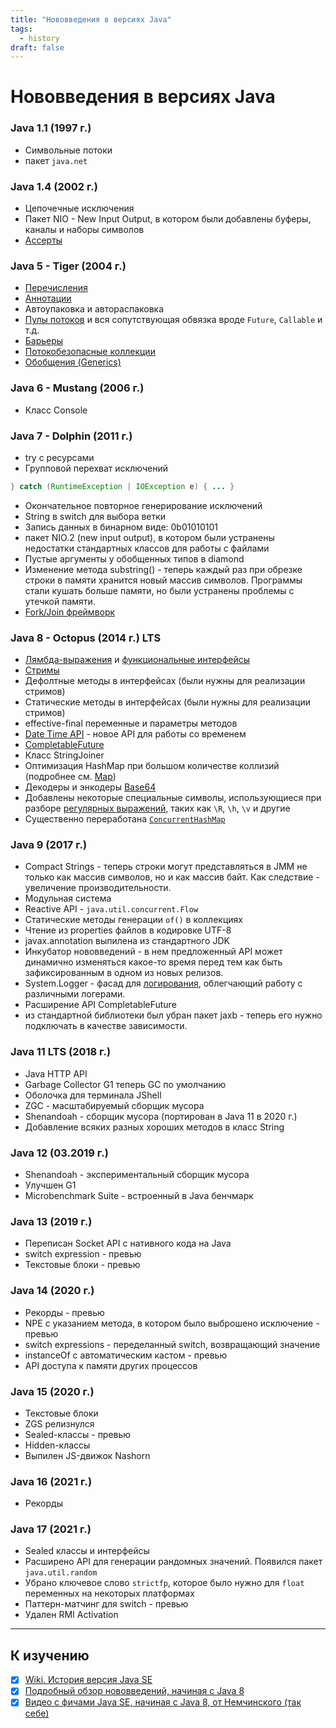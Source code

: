 ```yaml
---
title: "Нововведения в версиях Java"
tags:
  - history
draft: false
---
```


# Нововведения в версиях Java

### Java 1.1 (1997 г.)
- Символьные потоки
- пакет `java.net`

### Java 1.4 (2002 г.)
- Цепочечные исключения
- Пакет NIO - New Input Output, в котором были добавлены буферы, каналы и наборы символов
- [Ассерты](assert.md)

### Java 5 - Tiger (2004 г.)
- [Перечисления](enum.md)
- [Аннотации](annotations.md)
- Автоупаковка и автораспаковка
- [Пулы потоков](./multithreading/thread_pools.md) и вся сопутствующая обвязка вроде `Future`, `Callable` и т.д.
- [Барьеры](./multithreading/barrier.md)
- [Потокобезопасные коллекции](./multithreading/collections.md)
- [Обобщения (Generics)](generics.md)

### Java 6 - Mustang (2006 г.)
- Класс Console

### Java 7 - Dolphin (2011 г.)
- try с ресурсами
- Групповой перехват исключений
```java
} catch (RuntimeException | IOException e) { ... }
```
- Окончательное повторное генерирование исключений
- String в switch для выбора ветки
- Запись данных в бинарном виде: 0b01010101
- пакет NIO.2 (new input output), в котором были устранены недостатки стандартных классов для работы с файлами
- Пустые аргументы у обобщенных типов в diamond
- Изменение метода substring() - теперь каждый раз при обрезке строки в памяти хранится новый массив символов. Программы стали кушать больше памяти, но были устранены проблемы с утечкой памяти.
- [Fork/Join фреймворк](multithreading/fork_join.md)

### Java 8 - Octopus (2014 г.) LTS
- [Лямбда-выражения](stream_and_lambda/lambda_expressions.md) и [функциональные интерфейсы](stream_and_lambda/functional_interface.md)
- [Стримы](stream_and_lambda/stream.md)
- Дефолтные методы в интерфейсах (были нужны для реализации стримов)
- Статические методы в интерфейсах (были нужны для реализации стримов)
- effective-final переменные и параметры методов
- [Date Time API](time/datetime_api.md) - новое API для работы со временем
- [CompletableFuture](./multithreading/completable_future.md)
- Класс StringJoiner
- Оптимизация HashMap при большом количестве коллизий (подробнее см. [Map](collections/map.md))
- Декодеры и энкодеры [Base64](../formats/base64.md)
- Добавлены некоторые специальные символы, использующиеся при разборе [регулярных выражений](regexp.md), таких как `\R`, `\h`, `\v` и другие
- Существенно переработана [`ConcurrentHashMap`](./multithreading/collections.md)


### Java 9 (2017 г.)
- Compact Strings - теперь строки могут представляться в JMM не только как массив символов, но и как массив байт. Как следствие - увеличение производительности.
- Модульная система
- Reactive API - `java.util.concurrent.Flow`
- Статические методы генерации `of()` в коллекциях
- Чтение из properties файлов в кодировке UTF-8
- javax.annotation выпилена из стандартного JDK
- Инкубатор нововведений - в нем предложенный API может динамично изменяться какое-то время перед тем как быть зафиксированным в одном из новых релизов.
- System.Logger - фасад для [логирования](../logging.md), облегчающий работу с различными логерами.
- Расширение API CompletableFuture
- из стандартной библиотеки был убран пакет jaxb - теперь его нужно подключать в качестве зависимости.

### Java 11 LTS (2018 г.)
- Java HTTP API
- Garbage Collector G1 теперь GC по умолчанию
- Оболочка для терминала JShell
- ZGC - масштабируемый сборщик мусора
- Shenandoah - сборщик мусора (портирован в Java 11 в 2020 г.)
- Добавление всяких разных хороших методов в класс String

### Java 12 (03.2019 г.)
- Shenandoah - экспериментальный сборщик мусора
- Улучшен G1
- Microbenchmark Suite - встроенный в Java бенчмарк

### Java 13 (2019 г.)
- Переписан Socket API с нативного кода на Java
- switch expression - превью
- Текстовые блоки - превью

### Java 14 (2020 г.)
- Рекорды - превью
- NPE с указанием метода, в котором было выброшено исключение - превью
- switch expressions - переделанный switch, возвращающий значение
- instanceOf с автоматическим кастом - превью
- API доступа к памяти других процессов

### Java 15 (2020 г.)
- Текстовые блоки
- ZGS релизнулся
- Sealed-классы - превью
- Hidden-классы
- Выпилен JS-движок Nashorn

### Java 16 (2021 г.)
- Рекорды


### Java 17 (2021 г.)
- Sealed классы и интерфейсы
- Расширено API для генерации рандомных значений. Появился пакет `java.util.random`
- Убрано ключевое слово `strictfp`, которое было нужно для `float` переменных на некоторых платформах
- Паттерн-матчинг для switch - превью
- Удален RMI Activation


---
## К изучению
- [X] [Wiki. История версия Java SE](https://ru.wikipedia.org/wiki/%D0%98%D1%81%D1%82%D0%BE%D1%80%D0%B8%D1%8F_%D0%B2%D0%B5%D1%80%D1%81%D0%B8%D0%B9_Java_SE)
- [X] [Подробный обзор нововведений, начиная с Java 8](https://javarush.ru/groups/posts/2547-iz-8-v-13-polnihy-obzor-versiy-java-chastjh-1)
- [X] [Видео с фичами Java SE, начиная с Java 8, от Немчинского (так себе)](https://www.youtube.com/watch?v=p837jJ_sXjk&ab_channel=SergeyNemchinskiy)